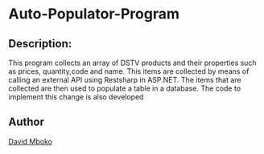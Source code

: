 # Auto-Populator-Program

## Description:
This program collects an array of DSTV products and their properties such as prices, quantity,code and name. This items are collected by means of calling an external API using Restsharp in ASP.NET. The items that are collected are then used to populate a table in a database. The code to implement this change is also developed

## Author
[David Mboko](https://www.github.com/Meekdavid)
